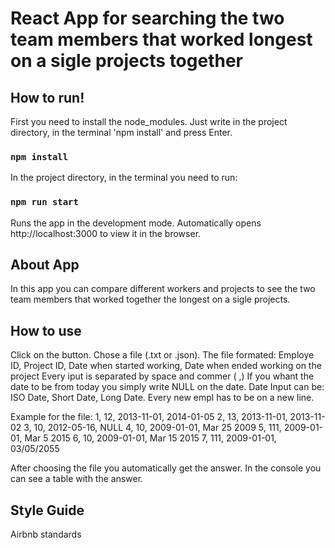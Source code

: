 # React App for searching the two team members that worked longest on a sigle projects together

## How to run!

First you need to install the node_modules. Just write in the project directory, in the terminal 'npm install' and press Enter.

### `npm install`

In the project directory, in the terminal you need to run:

### `npm run start`

Runs the app in the development mode.
Automatically opens http://localhost:3000 to view it in the browser.

## About App

In this app you can compare different workers and projects to see the two team members that worked together the longest on a sigle projects.

## How to use

Click on the button. Chose a file (.txt or .json).
The file formated: Employe ID, Project ID, Date when started working, Date when ended working on the project
Every iput is separated by space and commer ( ,)
If you whant the date to be from today you simply write NULL on the date.
Date Input can be: ISO Date, Short Date, Long Date.
Every new empl has to be on a new line.

Example for the file:
1, 12, 2013-11-01, 2014-01-05
2, 13, 2013-11-01, 2013-11-02
3, 10, 2012-05-16, NULL
4, 10, 2009-01-01, Mar 25 2009
5, 111, 2009-01-01, Mar 5 2015
6, 10, 2009-01-01, Mar 15 2015
7, 111, 2009-01-01, 03/05/2055

After choosing the file you automatically get the answer.
In the console you can see a table with the answer.

## Style Guide
Airbnb standards